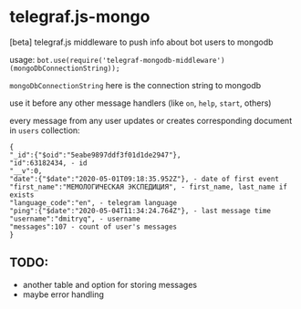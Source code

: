 # telegraf.js-mongo
[beta] telegraf.js middleware to push info about bot users to mongodb

usage: `bot.use(require('telegraf-mongodb-middleware')(mongoDbConnectionString));`

`mongoDbConnectionString` here is the connection string to mongodb

use it before any other message handlers (like `on`, `help`, `start`, others)

every message from any user updates or creates corresponding document in `users` collection:
```
{
"_id":{"$oid":"5eabe9897ddf3f01d1de2947"},
"id":63182434, - id
"__v":0,
"date":{"$date":"2020-05-01T09:18:35.952Z"}, - date of first event
"first_name":"МЕМОЛОГИЧЕСКАЯ ЭКСПЕДИЦИЯ", - first_name, last_name if exists
"language_code":"en", - telegram language
"ping":{"$date":"2020-05-04T11:34:24.764Z"}, - last message time
"username":"dmitryq", - username
"messages":107 - count of user's messages
}
```

## TODO:
* another table and option for storing messages
* maybe error handling
